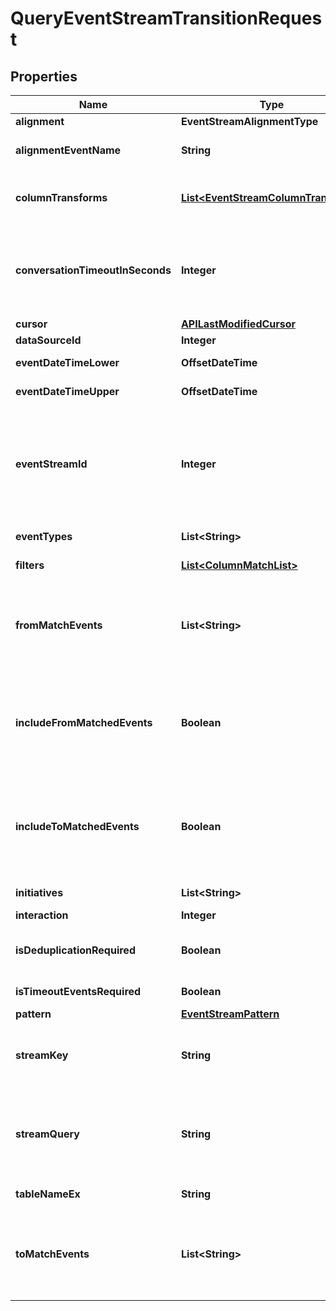 

# QueryEventStreamTransitionRequest


## Properties

| Name | Type | Description | Notes |
|------------ | ------------- | ------------- | -------------|
|**alignment** | **EventStreamAlignmentType** |  |  [optional] |
|**alignmentEventName** | **String** | Optional event name to align to. Requires Alignment to be set |  [optional] |
|**columnTransforms** | [**List&lt;EventStreamColumnTransform&gt;**](EventStreamColumnTransform.md) | Applies the specified transforms to base the result on the transformed discrete values |  [optional] |
|**conversationTimeoutInSeconds** | **Integer** | Configures delay after which a new conversation is considered to have started - defaults to 1800s (30mins) when either StreamKey is set to Interaction or Timeout events are required |  [optional] |
|**cursor** | [**APILastModifiedCursor**](APILastModifiedCursor.md) |  |  [optional] |
|**dataSourceId** | **Integer** | Datasource ID |  [optional] |
|**eventDateTimeLower** | **OffsetDateTime** | Optionally filter by EventDateTime |  [optional] |
|**eventDateTimeUpper** | **OffsetDateTime** | Optionally filter by EventDateTime |  [optional] |
|**eventStreamId** | **Integer** | Optionally invoke using an Event Stream ID instead of DataSourceId/TableNameEx. In this mode ColumnTransforms will be defaulted to those published against the columns of the Event Stream but can still be overridden if required |  [optional] |
|**eventTypes** | **List&lt;String&gt;** | List of event types to include (default to all) |  [optional] |
|**filters** | [**List&lt;ColumnMatchList&gt;**](ColumnMatchList.md) | Additional columns to filter on |  [optional] |
|**fromMatchEvents** | **List&lt;String&gt;** | Events to match at the start of the specified transition. Pass -1 to indicate the &#39;drop off&#39; event and -3 to specify the padded (&#39;no event&#39;) placeholder for right aligned streams |  [optional] |
|**includeFromMatchedEvents** | **Boolean** | Set to False to exclude all records that fall into specified FromMatchEvents (Defaults to True). Use this to get events in the &#39;other&#39; category by passing all the displayed events and setting match to false |  [optional] |
|**includeToMatchedEvents** | **Boolean** | Set to False to exclude all records that fall into specified ToMatchEvents (Defaults to True). Use this to get events in the &#39;other&#39; category by passing all the displayed events and setting match to false |  [optional] |
|**initiatives** | **List&lt;String&gt;** | List of initiatives to include (default to all) |  [optional] |
|**interaction** | **Integer** | Interaction start point |  [optional] |
|**isDeduplicationRequired** | **Boolean** | Indicates whether identical consecutive events in a stream are combined into a single event (default false) |  [optional] |
|**isTimeoutEventsRequired** | **Boolean** | Optionally show Start/End conversation events |  [optional] |
|**pattern** | [**EventStreamPattern**](EventStreamPattern.md) |  |  [optional] |
|**streamKey** | **String** | Optionally specify the key to be used for the Sankey - Visitor, Interaction etc (defaults to using the Visitor ID) |  [optional] |
|**streamQuery** | **String** | Specify rules for stream inclusion using stream query patterns e.g. Offer/_*_/Checkout would require a stream to have an offer event followed by a checkout event |  [optional] |
|**tableNameEx** | **String** | Event Stream table (standard two part name ex) |  [optional] |
|**toMatchEvents** | **List&lt;String&gt;** | Events to match at the end of the specified transition. Pass -1 to indicate the &#39;drop off&#39; event and -3 to specify the padded (&#39;no event&#39;) placeholder for right aligned streams |  [optional] |



